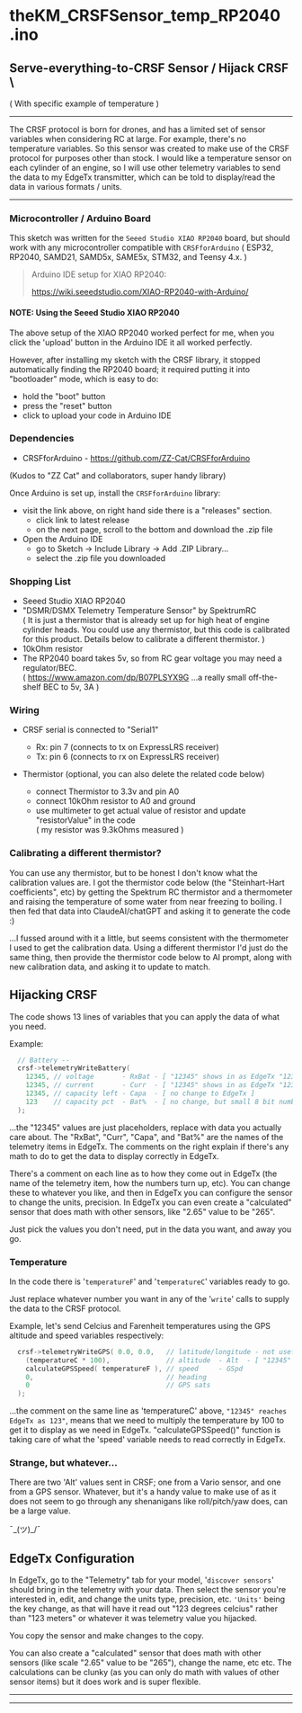 # theKM_CRSFSensor_temp_RP2040 .ino

## Serve-everything-to-CRSF Sensor / Hijack CRSF \
( With specific example of temperature )

---

The CRSF protocol is born for drones, and has a limited set of sensor variables when considering
RC at large. For example, there's no temperature variables. So this sensor was created to make use of
the CRSF protocol for purposes other than stock. I would like a temperature sensor on each cylinder of
an engine, so I will use other telemetry variables to send the data to my EdgeTx transmitter,
which can be told to display/read the data in various formats / units.

---

### Microcontroller / Arduino Board
This sketch was written for the `Seeed Studio XIAO RP2040` board, but should work with any microcontroller
compatible with `CRSFforArduino` ( ESP32, RP2040, SAMD21, SAMD5x, SAME5x, STM32, and Teensy 4.x. )

> Arduino IDE setup for XIAO RP2040:
> 
> https://wiki.seeedstudio.com/XIAO-RP2040-with-Arduino/


#### NOTE: Using the Seeed Studio XIAO RP2040
The above setup of the XIAO RP2040 worked perfect for me, when you click the 'upload' button in the Arduino IDE
it all worked perfectly.

However, after installing my sketch with the CRSF library, it stopped automatically finding the RP2040
board; it required putting it into "bootloader" mode, which is easy to do:
  - hold the "boot" button
  - press the "reset" button
  - click to upload your code in Arduino IDE

### Dependencies
- CRSFforArduino - https://github.com/ZZ-Cat/CRSFforArduino

(Kudos to "ZZ Cat" and collaborators, super handy library)

Once Arduino is set up, install the `CRSFforArduino` library:
 - visit the link above, on right hand side there is a "releases" section.
   - click link to latest release
   - on the next page, scroll to the bottom and download the .zip file
 - Open the Arduino IDE
   - go to Sketch -> Include Library -> Add .ZIP Library...
   - select the .zip file you downloaded 


### Shopping List
 - Seeed Studio XIAO RP2040
 - "DSMR/DSMX Telemetry Temperature Sensor" by SpektrumRC\
   ( It is just a thermistor that is already set up for high heat of engine cylinder heads.
   You could use any thermistor, but this code is calibrated for this product. Details below
   to calibrate a different thermistor. )
 - 10kOhm resistor
 - The RP2040 board takes 5v, so from RC gear voltage you may need a regulator/BEC.\
   ( https://www.amazon.com/dp/B07PLSYX9G ...a really small off-the-shelf BEC to 5v, 3A )
   
   
### Wiring
- CRSF serial is connected to "Serial1"
  - Rx: pin 7 (connects to tx on ExpressLRS receiver)
  - Tx: pin 6 (connects to rx on ExpressLRS receiver)

- Thermistor (optional, you can also delete the related code below)
  - connect Thermistor to 3.3v and pin A0
  - connect 10kOhm resistor to A0 and ground
  - use multimeter to get actual value of resistor and update "resistorValue" in the code\
    ( my resistor was 9.3kOhms measured )

### Calibrating a different thermistor?
You can use any thermistor, but to be honest I don't know what the calibration values
are. I got the thermistor code below (the "Steinhart-Hart coefficients", etc) by getting
the Spektrum RC thermistor and a thermometer and raising the temperature of some water
from near freezing to boiling. I then fed that data into ClaudeAI/chatGPT and asking
it to generate the code :)

...I fussed around with it a little, but seems consistent
with the thermometer I used to get the calibration data. Using a different thermistor
I'd just do the same thing, then provide the thermistor code below to AI prompt, along
with new calibration data, and asking it to update to match.


## Hijacking CRSF

The code shows 13 lines of variables that you can apply the data of what you need.

Example:
```cpp
  // Battery --
  crsf->telemetryWriteBattery(
    12345, // voltage       - RxBat - [ "12345" shows in as EdgeTx "123.5" - multiply by 100 ]
    12345, // current       - Curr  - [ "12345" shows in as EdgeTx "123.4" - multiply by 100 ]
    12345, // capacity left - Capa  - [ no change to EdgeTx ]
    123    // capacity pct  - Bat%  - [ no change, but small 8 bit number, "123" is "123%" ]
  );
```

...the "12345" values are just placeholders, replace with data you actually care about. The "RxBat",
"Curr", "Capa", and "Bat%" are the names of the telemetry items in EdgeTx. The comments on the right
explain if there's any math to do to get the data to display correctly in EdgeTx.



There's a comment
on each line as to how they come out in EdgeTx (the name of the telemetry item, how the numbers turn up,
etc). You can change these to whatever you like, and then in EdgeTx you can configure the sensor to
change the units, precision. In EdgeTx you can even create a "calculated" sensor that does math with
other sensors, like "2.65" value to be "265".

Just pick the values you don't need, put in the data you want, and away you go.


### Temperature
In the code there is '`temperatureF`' and '`temperatureC`' variables ready to go.

Just replace whatever number you want in any of the '`write`' calls to supply the data to the
CRSF protocol.
 

Example, let's send Celcius and Farenheit temperatures using the GPS altitude and speed variables respectively:

```cpp
  crsf->telemetryWriteGPS( 0.0, 0.0,   // latitude/longitude - not useful for hijacking purposes
    (temperatureC * 100),              // altitude  - Alt  - [ "12345" reaches EdgeTx as 123, multiply by 100 ]
    calculateGPSSpeed( temperatureF ), // speed     - GSpd
    0,                                 // heading
    0                                  // GPS sats
  );
```
...the comment on the same line as 'temperatureC' above, `"12345" reaches EdgeTx as 123"`, means that
we need to multiply the temperature by 100 to get it to display as we need in EdgeTx. "calculateGPSSpeed()"
function is taking care of what the 'speed' variable needs to read correctly in EdgeTx.


### Strange, but whatever...
There are two 'Alt' values sent in CRSF; one from a Vario sensor, and one from a GPS sensor. Whatever, but
it's a handy value to make use of as it does not seem to go through any shenanigans like roll/pitch/yaw does,
can be a large value.

¯\_(ツ)_/¯


## EdgeTx Configuration

In EdgeTx, go to the "Telemetry" tab for your model, '`discover sensors`' should bring in the telemetry
with your data. Then select the sensor you're interested in, edit, and change the units type, precision,
etc. `'Units'` being the key change, as that will have it read out "123 degrees celcius" rather than
"123 meters" or whatever it was telemetry value you hijacked. 

You copy the sensor and make changes to the copy.

You can also create a "calculated" sensor that does math with other sensors (like scale "2.65" value to
be "265"), change the name, etc etc. The calculations can be clunky (as you can only do math with values
of other sensor items) but it does work and is super flexible.

---

---


